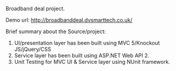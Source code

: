 Broadband deal project.

Demo url: http://broadbanddeal.dvsmarttech.co.uk/


Brief summary about the Source/project:

 1. UI/presentation layer has been built using MVC 5/Knockout JS/jQuery/CSS
 2. Service layer has been built using ASP.NET Web API 2.
 3. Unit Testing for MVC UI & Service layer using NUnit framework.